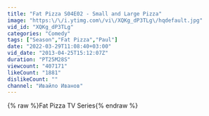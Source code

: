 ```yaml
---
title: "Fat Pizza S04E02 - Small and Large Pizza"
image: "https:\/\/i.ytimg.com\/vi\/XQKg_dP3TLg\/hqdefault.jpg"
vid_id: "XQKg_dP3TLg"
categories: "Comedy"
tags: ["Season","Fat Pizza","Paul"]
date: "2022-03-29T11:08:40+03:00"
vid_date: "2013-04-25T15:12:07Z"
duration: "PT25M28S"
viewcount: "407171"
likeCount: "1881"
dislikeCount: ""
channel: "Ивайло Иванов"
---
```

{% raw %}Fat Pizza TV Series{% endraw %}
